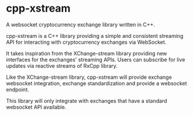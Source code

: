 # cpp-xstream

A websocket cryptocurrency exchange library written in C++.

cpp-xstream is a C++ library providing a simple and consistent streaming API for interacting with cryptocurrency exchanges via WebSocket.

It takes inspiration from the XChange-stream library providing new interfaces for the exchanges' streaming APIs. Users can subscribe for live updates via reactive streams of RxCpp library.

Like the XChange-stream library, cpp-xstream will provide exchange websocket integration, exchange standardization and provide a websocket endpoint.

This library will only integrate with exchanges that have a standard websocket API available.

